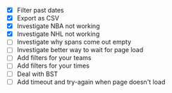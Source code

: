 - [x] Filter past dates
- [x] Export as CSV
- [x] Investigate NBA not working
- [x] Investigate NHL not working
- [ ] Investigate why spans come out empty
- [ ] Investigate better way to wait for page load
- [ ] Add filters for your teams
- [ ] Add filters for your times
- [ ] Deal with BST
- [ ] Add timeout and try-again when page doesn't load